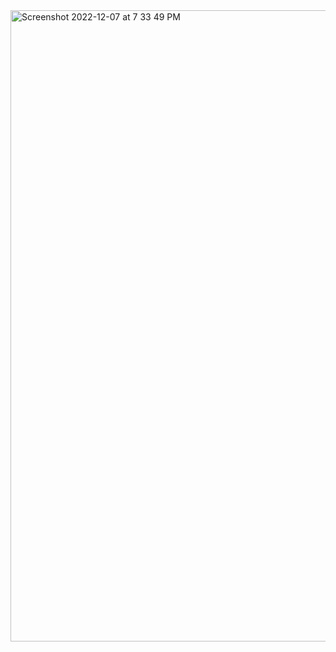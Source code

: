 <img width="1010" alt="Screenshot 2022-12-07 at 7 33 49 PM" src="https://user-images.githubusercontent.com/89679/206350276-e5210a7f-7165-4c35-961a-9bde6ff5d467.png">
